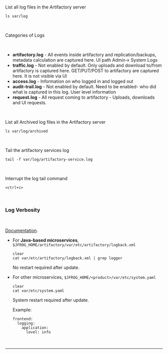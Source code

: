 

<br/>

  List all log files in the Artifactory server
  ```execute
  ls var/log
  ```

<br/>

Categories of Logs

<br/>

  - **artifactory.log** - All events inside artifactory and replication/backups, metadata calculation are captured here. UI path Admin→ System Logs
  - **traffic.log** - Not enabled by default. Only uploads and download to/from artifactory is captured here. GET/PUT/POST to artifactory are captured here. It is not visible via UI 
  - **access.log** - Information on who logged in and logged out
  - **audit-trail.log** - Not enabled by default. Need to be enabled- who did what is captured in this log. User level information
  - **request.log** - All request coming to artifactory - Uploads, downloads and UI requests.

<br/>


  List all Archived log files in the Artifactory server
  ```execute
  ls var/log/archived
  ```

<br/>


  Tail the artifactory services log
  ```execute
  tail -f var/log/artifactory-service.log
  ```
<br/>


  <!-- Generate an event:    
  ```execute-2
  curl -H "Authorization: Bearer $JFROG_ACCESSTOKEN" $JFROG_PROTOCOL://$JFROG_URL/artifactory/api/system/configuration
  ```

  Inspect storage information:    
  ```execute-2
  clear
  curl -H "Authorization: Bearer $JFROG_ACCESSTOKEN" $JFROG_PROTOCOL://$JFROG_URL/artifactory/api/storageinfo | jq .
  ```

<br/> -->

  Interrupt the log tail command
  ```execute
  <ctrl+c>
  ```
<br>

### Log Verbosity

<br>

  [Documentation](https://www.jfrog.com/confluence/display/JFROG/Logging#Logging-ConfiguringLogVerbosity).

- For **Java-based microservices**, `$JFROG_HOME/artifactory/var/etc/artifactory/logback.xml`
  ```execute
  clear
  cat var/etc/artifactory/logback.xml | grep logger
  ```  
  No restart required after update.


- For other microservices, `$JFROG_HOME/<product>/var/etc/system.yaml`   
  ```execute
  clear
  cat var/etc/system.yaml
  ```  
  System restart required after update.
  
  Example:  
  ```
  frontend:
    logging:
      application:
        level: info
  ```


<br/>

---